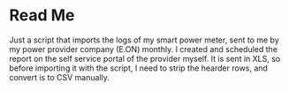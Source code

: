 # Read Me

Just a script that imports the logs of my smart power meter, sent to me by my power provider company (E.ON) monthly. I created and scheduled the report on the self service portal of the provider myself. It is sent in XLS, so before importing it with the script, I need to strip the hearder rows, and convert is to CSV manually.
